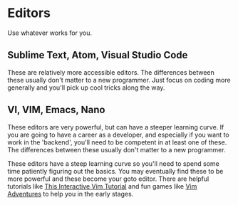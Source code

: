 # Editors
Use whatever works for you.

## Sublime Text, Atom, Visual Studio Code
These are relatively more accessible editors. The differences between these usually don't matter to a new programmer. Just focus on coding more generally and you'll pick up cool tricks along the way.

## VI, VIM, Emacs, Nano
These editors are very powerful, but can have a steeper learning curve. If you are going to have a career as a developer, and especially if you want to work in the 'backend', you'll need to be competent in at least one of these. The differences between these usually don't matter to a new programmer.

These editors have a steep learning curve so you'll need to spend some time patiently figuring out the basics. You may eventually find these to be more powerful and these become your goto editor. There are helpful tutorials like [This Interactive Vim Tutorial](http://www.openvim.com/) and fun games like [Vim Adventures](https://vim-adventures.com/) to help you in the early stages.
